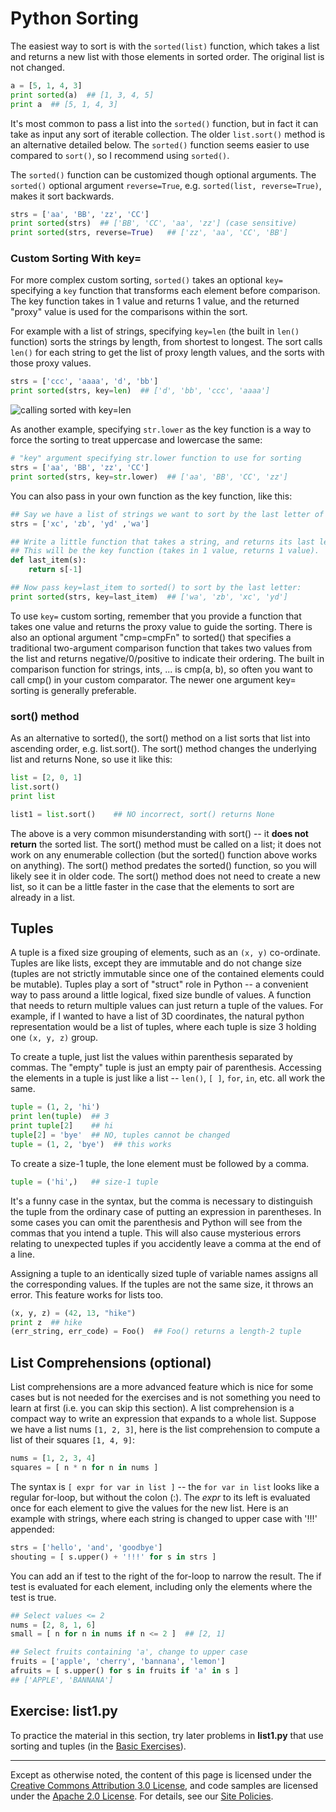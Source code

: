 Python Sorting
==============

The easiest way to sort is with the `sorted(list)` function, which takes a
list and returns a new list with those elements in sorted order. The
original list is not changed.

```python
a = [5, 1, 4, 3]
print sorted(a)  ## [1, 3, 4, 5]
print a  ## [5, 1, 4, 3]
```

It's most common to pass a list into the `sorted()` function, but in fact
it can take as input any sort of iterable collection. The older
`list.sort()` method is an alternative detailed below. The `sorted()`
function seems easier to use compared to `sort()`, so I recommend using
`sorted()`.

The `sorted()` function can be customized though optional arguments. The
`sorted()` optional argument `reverse=True`, e.g. `sorted(list,
reverse=True)`, makes it sort backwards.

```python
strs = ['aa', 'BB', 'zz', 'CC']
print sorted(strs)  ## ['BB', 'CC', 'aa', 'zz'] (case sensitive)
print sorted(strs, reverse=True)   ## ['zz', 'aa', 'CC', 'BB']
```

### Custom Sorting With key=

For more complex custom sorting, `sorted()` takes an optional `key=`
specifying a `key` function that transforms each element before
comparison. The key function takes in 1 value and returns 1 value, and
the returned "proxy" value is used for the comparisons within the sort.

For example with a list of strings, specifying `key=len` (the built in
`len()` function) sorts the strings by length, from shortest to longest.
The sort calls `len()` for each string to get the list of proxy length
values, and the sorts with those proxy values.

```python
strs = ['ccc', 'aaaa', 'd', 'bb']
print sorted(strs, key=len)  ## ['d', 'bb', 'ccc', 'aaaa']
```

![calling sorted with
key=len](images/sorted-key.png)

As another example, specifying `str.lower` as the key function is a way
to force the sorting to treat uppercase and lowercase the same:

```python
# "key" argument specifying str.lower function to use for sorting
strs = ['aa', 'BB', 'zz', 'CC']
print sorted(strs, key=str.lower)  ## ['aa', 'BB', 'CC', 'zz']
```

You can also pass in your own function as the key function, like this:

```python
## Say we have a list of strings we want to sort by the last letter of the string.
strs = ['xc', 'zb', 'yd' ,'wa']

## Write a little function that takes a string, and returns its last letter.
## This will be the key function (takes in 1 value, returns 1 value).
def last_item(s):
    return s[-1]

## Now pass key=last_item to sorted() to sort by the last letter:
print sorted(strs, key=last_item)  ## ['wa', 'zb', 'xc', 'yd']
```

To use `key=` custom sorting, remember that you provide a function that
takes one value and returns the proxy value to guide the sorting. There
is also an optional argument "cmp=cmpFn" to sorted() that specifies a
traditional two-argument comparison function that takes two values from
the list and returns negative/0/positive to indicate their ordering. The
built in comparison function for strings, ints, ... is cmp(a, b), so
often you want to call cmp() in your custom comparator. The newer one
argument key= sorting is generally preferable.

### sort() method

As an alternative to sorted(), the sort() method on a list sorts that
list into ascending order, e.g. list.sort(). The sort() method changes
the underlying list and returns None, so use it like this:

```python
list = [2, 0, 1]
list.sort()
print list

list1 = list.sort()    ## NO incorrect, sort() returns None
```

The above is a very common misunderstanding with sort() -- it **does not
return** the sorted list. The sort() method must be called on a list; it
does not work on any enumerable collection (but the sorted() function
above works on anything). The sort() method predates the sorted()
function, so you will likely see it in older code. The sort() method
does not need to create a new list, so it can be a little faster in the
case that the elements to sort are already in a list.

Tuples
------

A tuple is a fixed size grouping of elements, such as an `(x, y)`
co-ordinate. Tuples are like lists, except they are immutable and do not
change size (tuples are not strictly immutable since one of the
contained elements could be mutable). Tuples play a sort of "struct"
role in Python -- a convenient way to pass around a little logical,
fixed size bundle of values. A function that needs to return multiple
values can just return a tuple of the values. For example, if I wanted
to have a list of 3D coordinates, the natural python representation
would be a list of tuples, where each tuple is size 3 holding one `(x, y,
z)` group.

To create a tuple, just list the values within parenthesis separated by
commas. The "empty" tuple is just an empty pair of parenthesis.
Accessing the elements in a tuple is just like a list -- `len()`, `[ ]`,
`for`, `in`, etc. all work the same.

```python
tuple = (1, 2, 'hi')
print len(tuple)  ## 3
print tuple[2]    ## hi
tuple[2] = 'bye'  ## NO, tuples cannot be changed
tuple = (1, 2, 'bye')  ## this works
```

To create a size-1 tuple, the lone element must be followed by a comma.

```python
tuple = ('hi',)   ## size-1 tuple
```

It's a funny case in the syntax, but the comma is necessary to
distinguish the tuple from the ordinary case of putting an expression in
parentheses. In some cases you can omit the parenthesis and Python will
see from the commas that you intend a tuple. This will also cause mysterious 
errors relating to unexpected tuples if you accidently leave a comma at the end of a line.

Assigning a tuple to an identically sized tuple of variable names
assigns all the corresponding values. If the tuples are not the same
size, it throws an error. This feature works for lists too.

```python
(x, y, z) = (42, 13, "hike")
print z  ## hike
(err_string, err_code) = Foo()  ## Foo() returns a length-2 tuple
```

List Comprehensions (optional)
------------------------------

List comprehensions are a more advanced feature which is nice for some
cases but is not needed for the exercises and is not something you need
to learn at first (i.e. you can skip this section). A list comprehension
is a compact way to write an expression that expands to a whole list.
Suppose we have a list nums `[1, 2, 3]`, here is the list comprehension
to compute a list of their squares `[1, 4, 9]`:

```python
nums = [1, 2, 3, 4]
squares = [ n * n for n in nums ]
```

The syntax is `[ expr for var in list ]` -- the `for var in list` looks
like a regular for-loop, but without the colon (:). The *expr* to its
left is evaluated once for each element to give the values for the new
list. Here is an example with strings, where each string is changed to
upper case with '!!!' appended:

```python
strs = ['hello', 'and', 'goodbye']
shouting = [ s.upper() + '!!!' for s in strs ]
```

You can add an if test to the right of the for-loop to narrow the
result. The if test is evaluated for each element, including only the
elements where the test is true.

```python
## Select values <= 2
nums = [2, 8, 1, 6]
small = [ n for n in nums if n <= 2 ]  ## [2, 1]

## Select fruits containing 'a', change to upper case
fruits = ['apple', 'cherry', 'bannana', 'lemon']
afruits = [ s.upper() for s in fruits if 'a' in s ]
## ['APPLE', 'BANNANA']
```

Exercise: list1.py
------------------

To practice the material in this section, try later problems in
**list1.py** that use sorting and tuples (in the [Basic
Exercises](basic)).

----

Except as otherwise noted, the content of this page is licensed under
the [Creative Commons Attribution 3.0
License](http://creativecommons.org/licenses/by/3.0/), and code samples
are licensed under the [Apache 2.0
License](http://www.apache.org/licenses/LICENSE-2.0). For details, see
our [Site Policies](https://developers.google.com/terms/site-policies).
